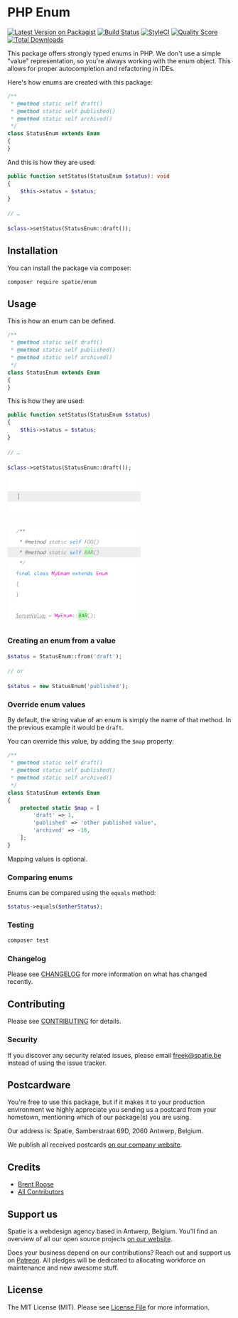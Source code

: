 # PHP Enum

[![Latest Version on Packagist](https://img.shields.io/packagist/v/spatie/enum.svg?style=flat-square)](https://packagist.org/packages/spatie/enum)
[![Build Status](https://img.shields.io/travis/spatie/enum/master.svg?style=flat-square)](https://travis-ci.org/spatie/enum)
[![StyleCI](https://github.styleci.io/repos/169538841/shield?branch=master)](https://github.styleci.io/repos/169538841)
[![Quality Score](https://img.shields.io/scrutinizer/g/spatie/enum.svg?style=flat-square)](https://scrutinizer-ci.com/g/spatie/enum)
[![Total Downloads](https://img.shields.io/packagist/dt/spatie/enum.svg?style=flat-square)](https://packagist.org/packages/spatie/enum)

This package offers strongly typed enums in PHP. We don't use a simple "value" representation, so you're always working with the enum object. This allows for proper autocompletion and refactoring in IDEs.

Here's how enums are created with this package:

```php
/**
 * @method static self draft()
 * @method static self published()
 * @method static self archived()
 */
class StatusEnum extends Enum
{
}
```

And this is how they are used:

```php
public function setStatus(StatusEnum $status): void
{
    $this->status = $status;
}

// …

$class->setStatus(StatusEnum::draft());
```

## Installation

You can install the package via composer:

```bash
composer require spatie/enum
```

## Usage

This is how an enum can be defined.

```php
/**
 * @method static self draft()
 * @method static self published()
 * @method static self archived()
 */
class StatusEnum extends Enum
{
}
```

This is how they are used:

```php
public function setStatus(StatusEnum $status)
{
    $this->status = $status;
}

// …

$class->setStatus(StatusEnum::draft());
```

![](./docs/autocomplete.gif)

![](./docs/refactor.gif)

### Creating an enum from a value

```php
$status = StatusEnum::from('draft');

// or

$status = new StatusEnum('published');
```

### Override enum values

By default, the string value of an enum  is simply the name of that method. 
In the previous example it would be `draft`.

You can override this value, by adding the `$map` property:

```php
/**
 * @method static self draft()
 * @method static self published()
 * @method static self archived()
 */
class StatusEnum extends Enum
{
    protected static $map = [
        'draft' => 1,
        'published' => 'other published value',
        'archived' => -10,
    ];
}
```

Mapping values is optional.

### Comparing enums

Enums can be compared using the `equals` method:

```php
$status->equals($otherStatus);
```

### Testing

``` bash
composer test
```

### Changelog

Please see [CHANGELOG](CHANGELOG.md) for more information on what has changed recently.

## Contributing

Please see [CONTRIBUTING](CONTRIBUTING.md) for details.

### Security

If you discover any security related issues, please email freek@spatie.be instead of using the issue tracker.

## Postcardware

You're free to use this package, but if it makes it to your production environment we highly appreciate you sending us a postcard from your hometown, mentioning which of our package(s) you are using.

Our address is: Spatie, Samberstraat 69D, 2060 Antwerp, Belgium.

We publish all received postcards [on our company website](https://spatie.be/en/opensource/postcards).

## Credits

- [Brent Roose](https://github.com/brendt)
- [All Contributors](../../contributors)

## Support us

Spatie is a webdesign agency based in Antwerp, Belgium. You'll find an overview of all our open source projects [on our website](https://spatie.be/opensource).

Does your business depend on our contributions? Reach out and support us on [Patreon](https://www.patreon.com/spatie). 
All pledges will be dedicated to allocating workforce on maintenance and new awesome stuff.

## License

The MIT License (MIT). Please see [License File](LICENSE.md) for more information.
